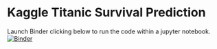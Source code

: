 # Kaggle Titanic Survival Prediction
Launch Binder clicking below to run the code within a jupyter notebook.<br>
[![Binder](https://mybinder.org/badge_logo.svg)](https://mybinder.org/v2/gh/kaflesaurav/titanic-survival-prediction/master)
